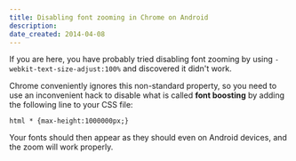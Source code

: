 ```yaml
---
title: Disabling font zooming in Chrome on Android
description: 
date_created: 2014-04-08
---
```


If you are here, you have probably tried disabling font zooming by using `-webkit-text-size-adjust:100%` and discovered it didn't work.

Chrome conveniently ignores this non-standard property, so you need to use an inconvenient hack to disable what is called **font boosting** by adding the following line to your CSS file:

```
html * {max-height:1000000px;}
```

Your fonts should then appear as they should even on Android devices, and the zoom will work properly.

